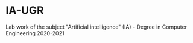 # IA-UGR
Lab work of the subject "Artificial intelligence" (IA) - Degree in Computer Engineering 2020-2021
